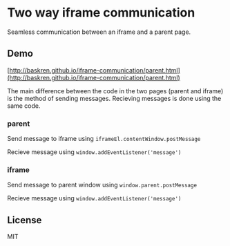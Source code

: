 # Two way iframe communication

Seamless communication between an iframe and a parent page.

## Demo

[http://baskren.github.io/iframe-communication/parent.html](http://baskren.github.io/iframe-communication/parent.html)

The main difference between the code in the two pages (parent and iframe) is the method of sending messages. Recieving messages is done using the same code.

### parent

Send message to iframe using `iframeEl.contentWindow.postMessage`

Recieve message using `window.addEventListener('message')`

### iframe

Send message to parent window using `window.parent.postMessage`

Recieve message using `window.addEventListener('message')`

## License

MIT
